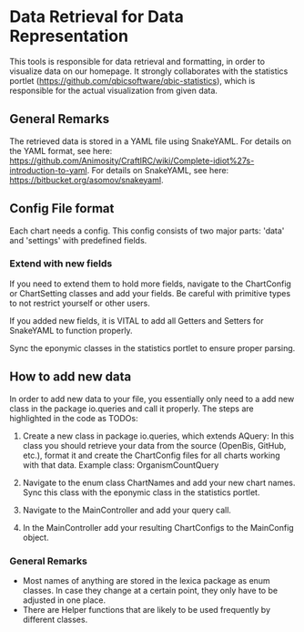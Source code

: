 # Data Retrieval for Data Representation

This tools is responsible for data retrieval and formatting, in order to visualize data on our homepage.
It strongly collaborates with the statistics portlet (https://github.com/qbicsoftware/qbic-statistics), 
which is responsible for the actual visualization from given data.

## General Remarks
The retrieved data is stored in a YAML file using SnakeYAML. For details on the YAML format, see here: https://github.com/Animosity/CraftIRC/wiki/Complete-idiot%27s-introduction-to-yaml. 
For details on SnakeYAML, see here: https://bitbucket.org/asomov/snakeyaml. 

## Config File format
Each chart needs a config. This config consists of two major parts: 'data' and 'settings' with predefined fields.
### Extend with new fields
If you need to extend them to hold more fields, navigate to the ChartConfig or ChartSetting classes and add your fields.
Be careful with primitive types to not restrict yourself or other users.

If you added new fields, it is VITAL to add all Getters and Setters for SnakeYAML to function properly. 

Sync the eponymic classes in the statistics portlet to ensure proper parsing.
## How to add new data 

In order to add new data to your file, you essentially only need to a add new  class in the package io.queries and call
it properly. The steps are highlighted in the code as TODOs:

1. Create a new class in package io.queries, which extends AQuery:
    In this class you should retrieve your data from the source (OpenBis, GitHub, etc.), format it and 
    create the ChartConfig files for all charts working with that data. 
    Example class: OrganismCountQuery
    
2. Navigate to the enum class ChartNames and add your new chart names. Sync this class with the eponymic class
    in the statistics portlet.

3. Navigate to the MainController and add your query call. 

4. In the MainController add your resulting ChartConfigs to the MainConfig object.

### General Remarks
* Most names of anything are stored in the lexica package as enum classes. In case they change at a certain point,
    they only have to be adjusted in one place.
* There are Helper functions that are likely to be used frequently by different classes. 

